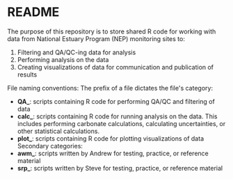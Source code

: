# README

The purpose of this repository is to store shared R code for working with data from National Estuary Program (NEP) monitoring sites to: 
1. Filtering and QA/QC-ing data for analysis
2. Performing analysis on the data
3. Creating visualizations of data for communication and publication of results

File naming conventions:
The prefix of a file dictates the file's category:
- **QA_**: scripts containing R code for performing QA/QC and filtering of data
- **calc_**: scripts containing R code for running analysis on the data. This includes performing carbonate calculations, calculating uncertainties, or other statistical calculations.
- **plot_**: scripts containing R code for plotting visualizations of data
Secondary categories:
- **awm_**: scripts written by Andrew for testing, practice, or reference material
- **srp_**: scripts written by Steve for testing, practice, or reference material
